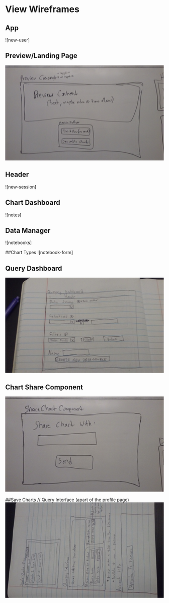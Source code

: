 # View Wireframes

## App
![new-user]

## Preview/Landing Page
![preview]

## Header
![new-session]

## Chart Dashboard
![notes]

## Data Manager
![notebooks]

##Chart Types
![notebook-form]

## Query Dashboard
![query_dashboard]

## Chart Share Component
![share_chart]

##Save Charts // Query Interface (apart of the profile page)
![saved_charts_AND_query_interface]

[app]: ./wireframes/app.jpg
[preview]: ./wireframes/preview.jpg
[header]: ./wireframes/header.jpg
[chart_dashboard]: ./wireframes/chart_dashboard.jpg
[data_manager]: ./wireframes/data_manager.jpg
[chart_types]: ./wireframes/chart_types.jpg
[query_dashboard]: ./wireframes/query_dashboard.jpg
[saved_charts_AND_query_interface]: ./wireframes/saved_charts_AND_query_interface.jpg
[share_chart]: ./wireframes/share_chart.jpg
